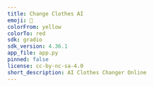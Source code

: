 ```yaml
---
title: Change Clothes AI
emoji: 👚
colorFrom: yellow
colorTo: red
sdk: gradio
sdk_version: 4.36.1
app_file: app.py
pinned: false
license: cc-by-nc-sa-4.0
short_description: AI Clothes Changer Online
---
```


<!-- https://github.com/Possible-bj/mini-tryon.git -->